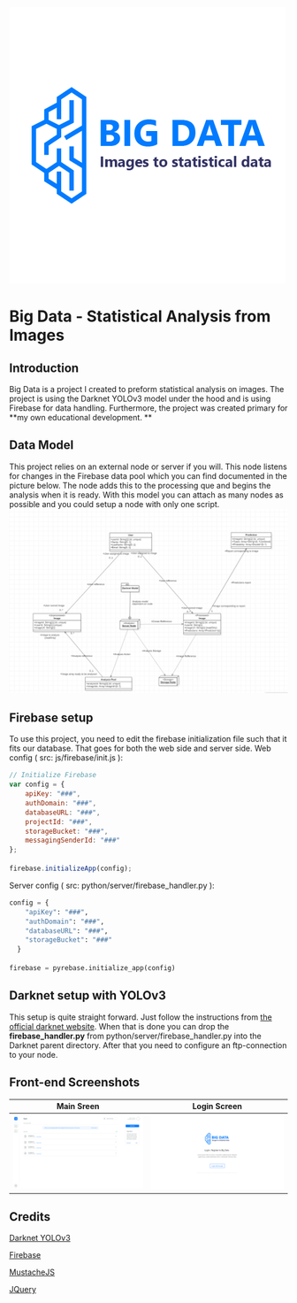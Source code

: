 ![](assets/images/logo.png)
# Big Data - Statistical Analysis from Images

## Introduction
Big Data is a project I created to preform statistical analysis on images. The project is using the Darknet YOLOv3 model under the hood and is using Firebase for data handling. Furthermore, the project was created primary for **my own educational development. **

## Data Model
This project relies on an external node or server if you will. This node listens for changes in the Firebase data pool which you can find documented in the picture below. The node adds this to the processing que and begins the analysis when it is ready. With this model you can attach as many nodes as possible and you could setup a node with only one script. 
![](data_model.png)

## Firebase setup
To use this project, you need to edit the firebase initialization file such that it fits our database. That goes for both the web side and server side.
Web config ( src: js/firebase/init.js ):
```js
// Initialize Firebase
var config = {
    apiKey: "###",
    authDomain: "###",
    databaseURL: "###",
    projectId: "###",
    storageBucket: "###",
    messagingSenderId: "###"
};

firebase.initializeApp(config);
```
Server config ( src: python/server/firebase_handler.py ):
```py
config = {
    "apiKey": "###",
    "authDomain": "###",
    "databaseURL": "###",
    "storageBucket": "###"
  }

firebase = pyrebase.initialize_app(config)
```

## Darknet setup with YOLOv3
This setup is quite straight forward. Just follow the instructions from [the official darknet website](https://pjreddie.com/darknet/yolo/). When that is done you can drop the **firebase_handler.py** from python/server/firebase_handler.py into the Darknet parent directory. After that you need to configure an ftp-connection to your node.

## Front-end Screenshots
| Main Sreen                    | Login Screen                 |
| ------------------------------|------------------------------|
| ![](concept_design/Main.png)  | ![](concept_design/Login.png) |

## Credits

[Darknet YOLOv3](https://pjreddie.com/darknet/)

[Firebase](https://firebase.google.com/)

[MustacheJS](https://github.com/janl/mustache.js/)

[JQuery](https://jquery.com/)

